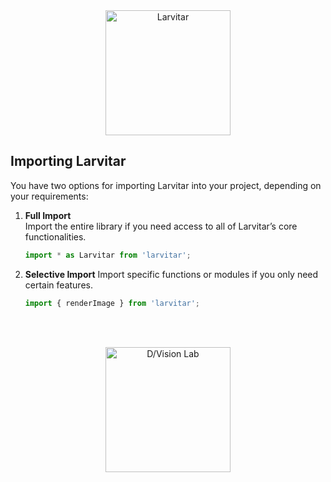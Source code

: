 <div style="text-align: center;">
    <img src="https://assets.pokemon.com/assets/cms2/img/pokedex/full/246.png" alt="Larvitar" height="200" />
</div>

## Importing Larvitar

You have two options for importing Larvitar into your project, depending on your requirements:

1. **Full Import**  
   Import the entire library if you need access to all of Larvitar’s core functionalities.
   ```typescript
   import * as Larvitar from 'larvitar';
   ```
2. **Selective Import**
   Import specific functions or modules if you only need certain features.
   ```typescript
   import { renderImage } from 'larvitar';
   ```

<br></br>

<div style="text-align: center;">
    <img src="https://press.r1-it.storage.cloud.it/logo_trasparent.png" alt="D/Vision Lab" height="200" />
</div>